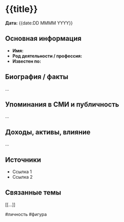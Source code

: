 # {{title}}

**Дата:** {{date:DD MMMM YYYY}}

## Основная информация
- **Имя:** 
- **Род деятельности / профессия:** 
- **Известен по:** 

## Биография / факты
...

## Упоминания в СМИ и публичность
...

## Доходы, активы, влияние
...

## Источники
- Ссылка 1
- Ссылка 2

## Связанные темы
[[...]]

#личность #фигура
